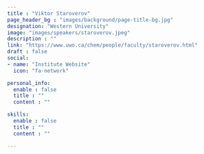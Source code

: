 ```yaml
---
title : "Viktor Staroverov"
page_header_bg : "images/background/page-title-bg.jpg"
designation: "Western University"
image: "images/speakers/staroverov.jpeg"
description : ""
link: "https://www.uwo.ca/chem/people/faculty/staroverov.html"
draft : false
social:
- name: "Institute Website"
  icon: "fa-network"

personal_info:
  enable : false
  title : ""
  content : ""

skills:
  enable : false
  title : ""
  content : ""

---
```

